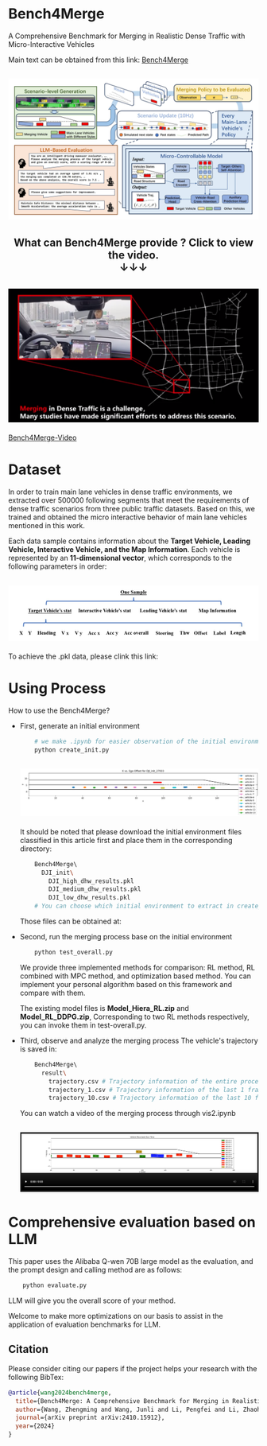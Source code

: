 # Bench4Merge
A Comprehensive Benchmark for Merging in Realistic Dense Traffic with Micro-Interactive Vehicles

Main text can be obtained from this link: [Bench4Merge](https://arxiv.org/abs/2410.15912)

<h2 align="center">
  <img src='./result/figure/overall.jpg'>
</h2>

<h2 align="center">
What can Bench4Merge provide ?<b> Click to view the video.</b>
<br>
<b>&#x2193;&#x2193;&#x2193;</b>
</h2>

<h2 align="center">
  <img src='./result/figure/cover.png'>
</h2>

[Bench4Merge-Video](https://youtu.be/2ZBHL5UC4_c?si=Hw3YmFOiFiDbqxZ5)

# Dataset
In order to train main lane vehicles in dense traffic environments, we extracted over 500000 following segments that meet the requirements of dense traffic scenarios from three public traffic datasets. Based on this, we trained and obtained the micro interactive behavior of main lane vehicles mentioned in this work.

Each data sample contains information about the **Target Vehicle, Leading Vehicle, Interactive Vehicle, and the Map Information**. Each vehicle is represented by an **11-dimensional vector**, which corresponds to the following parameters in order: 

<h2 align="center">
  <img src='./result/figure/data_sample.png'>
</h2>

To achieve the .pkl data, please clink this link:

# Using Process
How to use the Bench4Merge?
  - First, generate an initial environment
    ```bash
        # we make .ipynb for easier observation of the initial environment
        python create_init.py
    ```
    <h2 align="center">
        <img src='./result/figure/init_stat.png'>
    </h2>
    
    It should be noted that please download the initial environment files classified in this article first and place them in the corresponding directory:
    ```bash
        Bench4Merge\ 
          DJI_init\
            DJI_high_dhw_results.pkl
            DJI_medium_dhw_results.pkl
            DJI_low_dhw_results.pkl
        # You can choose which initial environment to extract in create_init.py
    ```

    Those files can be obtained at:

  - Second, run the merging process base on the initial environment
    ```bash
        python test_overall.py
    ```
    We provide three implemented methods for comparison: RL method, RL combined with MPC method, and optimization based method. You can implement your personal algorithm based on this framework and compare with them.

    The existing model files is **Model_Hiera_RL.zip** and **Model_RL_DDPG.zip**, Corresponding to two RL methods respectively, you can invoke them in test-overall.py.

  - Third, observe and analyze the merging process
    The vehicle's trajectory is saved in:
    ```bash
        Bench4Merge\ 
          result\
            trajectory.csv # Trajectory information of the entire process
            trajectory_1.csv # Trajectory information of the last 1 frame
            trajectory_10.csv # Trajectory information of the last 10 frame
    ```
    You can watch a video of the merging process through vis2.ipynb
    <h2 align="center">
        <img src='./result/figure/result_video.png'>
    </h2>


# Comprehensive evaluation based on LLM

This paper uses the Alibaba Q-wen 70B large model as the evaluation, and the prompt design and calling method are as follows:

```bash
    python evaluate.py
```
LLM will give you the overall score of your method.

Welcome to make more optimizations on our basis to assist in the application of evaluation benchmarks for LLM.


## Citation <a name="citation"></a>

Please consider citing our papers if the project helps your research with the following BibTex:

```bibtex
@article{wang2024bench4merge,
  title={Bench4Merge: A Comprehensive Benchmark for Merging in Realistic Dense Traffic with Micro-Interactive Vehicles},
  author={Wang, Zhengming and Wang, Junli and Li, Pengfei and Li, Zhaohan and Li, Peng and Chen, Yilun},
  journal={arXiv preprint arXiv:2410.15912},
  year={2024}
}
```



